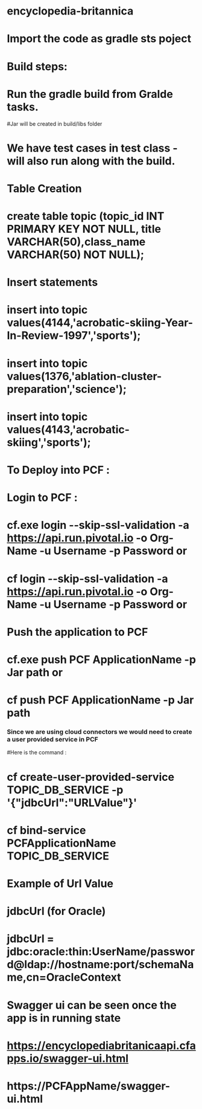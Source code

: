 # encyclopedia-britannica

# Import the code as gradle sts poject 

# Build steps:
# Run the gradle build from Gralde tasks.

#Jar will be created in build/libs folder

# We have test cases in test class - will also run along with the build.
#
#
# Table Creation

# create table topic (topic_id INT PRIMARY KEY NOT NULL, title VARCHAR(50),class_name VARCHAR(50) NOT NULL);

# Insert statements

# insert into topic values(4144,'acrobatic-skiing-Year-In-Review-1997','sports');

# insert into topic values(1376,'ablation-cluster-preparation','science');

# insert into topic values(4143,'acrobatic-skiing','sports');
#
#
# To Deploy into PCF : 
# Login to PCF :

# cf.exe login --skip-ssl-validation -a https://api.run.pivotal.io -o Org-Name -u Username -p Password or 
  
  # cf login --skip-ssl-validation -a https://api.run.pivotal.io -o Org-Name -u Username -p Password or
 # Push the application to PCF 
 
 # cf.exe push PCF ApplicationName -p Jar path or 
  
  # cf push PCF ApplicationName -p Jar path
 
 ### Since we are using cloud connectors we would need to create a user provided service in PCF 
  #Here is the command :
  
 # cf create-user-provided-service TOPIC_DB_SERVICE -p \'{\"jdbcUrl\":\"URLValue\"}\'
  
  # cf bind-service PCFApplicationName TOPIC_DB_SERVICE
  
 # Example of Url Value
  
 # jdbcUrl (for Oracle)
  
 # jdbcUrl = jdbc:oracle:thin:UserName/password@ldap://hostname:port/schemaName,cn=OracleContext



# Swagger ui can be seen once the app is in running state
# https://encyclopediabritanicaapi.cfapps.io/swagger-ui.html
# https://PCFAppName/swagger-ui.html
  

